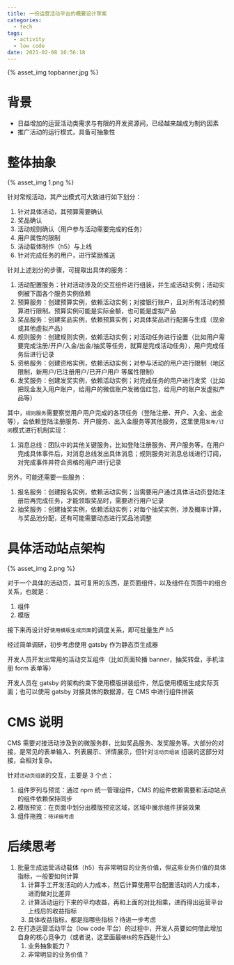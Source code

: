 ```yaml
---
title: 一份运营活动平台的概要设计草案
categories:
  - tech
tags:
  - activity
  - low code
date: 2021-02-08 16:56:18
---
```



{% asset_img topbanner.jpg %}

<escape><!-- more --></escape>

# 背景

- 日益增加的运营活动类需求与有限的开发资源间，已经越来越成为制约因素
- 推广活动的运行模式，具备可抽象性

# 整体抽象

{% asset_img 1.png %}

针对常规活动，其产出模式可大致进行如下划分：

1. 针对具体活动，其预算需要确认
1. 奖品确认
1. 活动规则确认（用户参与活动需要完成的任务）
1. 用户属性的限制
1. 活动载体制作（h5）与上线
1. 针对完成任务的用户，进行奖励推送

针对上述划分的步骤，可提取出具体的服务：

1. 活动配置服务：针对活动涉及的交互组件进行组装，并生成活动实例；活动实例被下面各个服务实例依赖
1. 预算服务：创建预算实例，依赖活动实例；对接银行账户，且对所有活动的预算进行限制。预算实例可能是实际金额，也可能是虚拟产品
1. 奖品服务：创建奖品实例，依赖预算实例；对具体奖品进行配置与生成（现金或其他虚拟产品）
1. 规则服务：创建规则实例，依赖活动实例；对活动任务进行设置（比如用户需要完成注册/开户/入金/出金/抽奖等任务，就算是完成活动任务），用户完成任务后进行记录
1. 资格服务：创建资格实例，依赖活动实例；对参与活动的用户进行限制（地区限制，新用户/已注册用户/已开户用户 等属性限制）
1. 发奖服务：创建发奖实例，依赖活动实例；对完成任务的用户进行发奖（比如把现金发入用户账户，给用户的微信账户发微信红包，给用户的账户发虚拟产品等）

其中，`规则服务`需要察觉用户用户完成的各项任务（登陆注册、开户、入金、出金等），会依赖登陆注册服务、开户服务、出入金服务等其他服务，这里使用`发布/订阅`模式进行机制实现：

1. 消息总线：团队中的其他关键服务，比如登陆注册服务、开户服务等，在用户完成具体事件后，对消息总线发出具体消息；规则服务对消息总线进行订阅，对完成事件并符合资格的用户进行记录

另外，可能还需要一些服务：

1. 报名服务：创建报名实例，依赖活动实例；当需要用户通过具体活动页登陆注册后再完成任务，才能领取奖品时，需要进行用户记录
1. 抽奖服务：创建抽奖实例，依赖活动实例；对每个抽奖实例，涉及概率计算，与奖品池分配，还有可能需要动态进行奖品池调整

# 具体活动站点架构

{% asset_img 2.png %}

对于一个具体的活动页，其可复用的东西，是页面组件，以及组件在页面中的组合关系，也就是：

1. 组件
1. 模版

接下来再设计好`使用模版生成页面`的调度关系，即可批量生产 h5

经过简单调研，初步考虑使用 gatsby 作为静态页生成器

开发人员开发出常用的活动交互组件（比如页面轮播 banner，抽奖转盘，手机注册 form 表单等）

开发人员在 gatsby 的架构约束下使用模版拼装组件，然后使用模版生成实际页面；也可以使用 gatsby 对接具体的数据源，在 CMS 中进行组件拼装

# CMS 说明

CMS 需要对接活动涉及到的微服务群，比如奖品服务、发奖服务等。大部分的对接，是常见的表单输入、列表展示、详情展示，但针对`活动页组装` 组装的这部分对接，会相对复杂。

针对`活动页组装`的交互，主要是 3 个点：

1. 组件罗列与预览：通过 npm 统一管理组件，CMS 的组件依赖需要和活动站点的组件依赖保持同步
1. 模版预览：在页面中划分出模版预览区域，区域中展示组件拼装效果
1. 组件拖拽：`待详细考虑`

# 后续思考

1. 批量生成运营活动载体（h5）有非常明显的业务价值，但这些业务价值的具体指标，一般要如何计算
   1. 计算手工开发活动的人力成本，然后计算使用平台配置活动的人力成本，进而做对比差异
   1. 计算活动运行下来的平均收益，再和上面的对比相乘，进而得出运营平台上线后的收益指标
   1. 具体收益指标，都是指哪些指标？待进一步考虑
1. 在打造运营活动平台（low code 平台）的过程中，开发人员要如何借此增加自身的核心竞争力（或者说，这里面最`硬核`的东西是什么）
   1. 业务抽象能力？
   1. 非常明显的业务价值？
